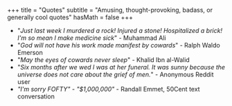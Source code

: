+++
title = "Quotes"
subtitle = "Amusing, thought-provoking, badass, or generally cool quotes"
hasMath = false 
+++

* "_Just last week I murdered a rock! Injured a stone! Hospitalized a brick! I'm so mean I make medicine sick_" - Muhammad Ali
* "_God will not have his work made manifest by cowards_" - Ralph Waldo Emerson
* "_May the eyes of cowards never sleep_" - Khalid Ibn al-Walid
* "_Six months after we wed I was at her funeral. It was sunny because the universe does not care about the grief of men._" - Anonymous Reddit user
* _"I'm sorry FOFTY" - "$1,000,000"_ - Randall Emmet, 50Cent text conversation